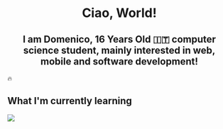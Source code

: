  <center> <h1>Ciao, World!</h1>
<h2> I am Domenico, 16 Years Old 🇮🇹 computer science student, mainly interested in web, mobile and software development! </h2> </center>

🔥  <h2> What I'm currently learning </h2>
<img src="https://upload.wikimedia.org/wikipedia/commons/1/19/C_Logo.png">


